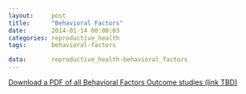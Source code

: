 ```yaml
---
layout:     post
title:      "Behavioral Factors"
date:       2014-01-14 00:00:03
categories: reproductive_health
tags:       behavioral-factors

data:       reproductive_health-behavioral_factors
---
```


[Download a PDF of all Behavioral Factors Outcome studies (link TBD)]()